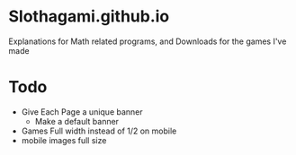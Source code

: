 # Slothagami.github.io
Explanations for Math related programs, and Downloads for the games I've made

# Todo
- Give Each Page a unique banner
    - Make a default banner
- Games Full width instead of 1/2 on mobile
- mobile images full size
